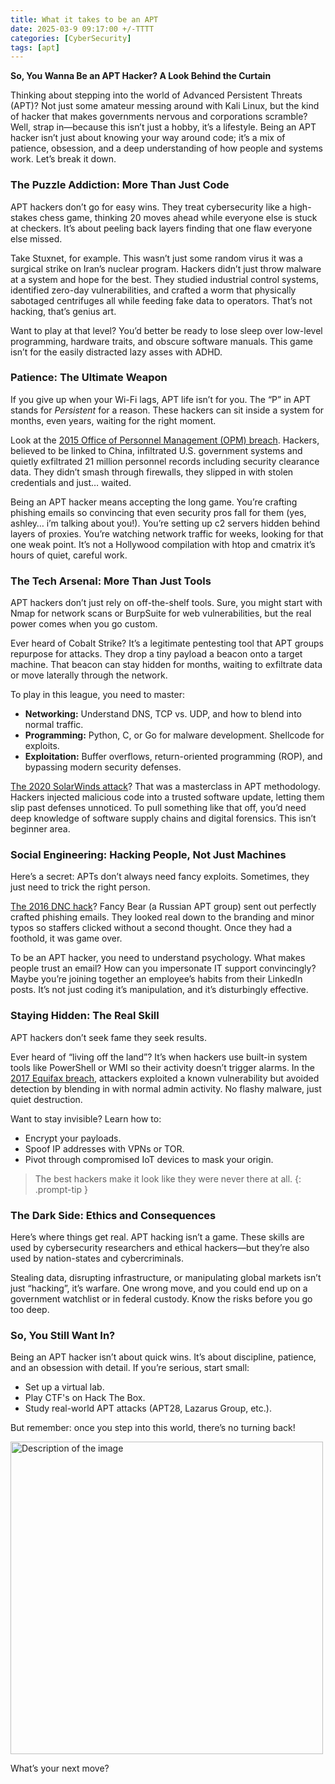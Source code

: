 ```yaml
---
title: What it takes to be an APT
date: 2025-03-9 09:17:00 +/-TTTT
categories: [CyberSecurity]
tags: [apt]  
---
```


**So, You Wanna Be an APT Hacker? A Look Behind the Curtain**

Thinking about stepping into the world of Advanced Persistent Threats (APT)? Not just some amateur messing around with Kali Linux, but the kind of hacker that makes governments nervous and corporations scramble? Well, strap in—because this isn’t just a hobby, it’s a lifestyle. Being an APT hacker isn’t just about knowing your way around code; it’s a mix of patience, obsession, and a deep understanding of how people and systems work. Let’s break it down.

### The Puzzle Addiction: More Than Just Code

APT hackers don’t go for easy wins. They treat cybersecurity like a high-stakes chess game, thinking 20 moves ahead while everyone else is stuck at checkers. It’s about peeling back layers finding that one flaw everyone else missed.

Take Stuxnet, for example. This wasn’t just some random virus it was a surgical strike on Iran’s nuclear program. Hackers didn’t just throw malware at a system and hope for the best. They studied industrial control systems, identified zero-day vulnerabilities, and crafted a worm that physically sabotaged centrifuges all while feeding fake data to operators. That’s not hacking, that’s genius art.

Want to play at that level? You’d better be ready to lose sleep over low-level programming, hardware traits, and obscure software manuals. This game isn’t for the easily distracted lazy asses with ADHD.

### Patience: The Ultimate Weapon

If you give up when your Wi-Fi lags, APT life isn’t for you. The “P” in APT stands for *Persistent* for a reason. These hackers can sit inside a system for months, even years, waiting for the right moment.

Look at the [2015 Office of Personnel Management (OPM) breach](https://en.wikipedia.org/wiki/Office_of_Personnel_Management_data_breach). Hackers, believed to be linked to China, infiltrated U.S. government systems and quietly exfiltrated 21 million personnel records including security clearance data. They didn’t smash through firewalls, they slipped in with stolen credentials and just… waited.

Being an APT hacker means accepting the long game. You’re crafting phishing emails so convincing that even security pros fall for them (yes, ashley… i’m talking about you!). You’re setting up c2 servers hidden behind layers of proxies. You’re watching network traffic for weeks, looking for that one weak point. It’s not a Hollywood compilation with htop and cmatrix it’s hours of quiet, careful work.

### The Tech Arsenal: More Than Just Tools

APT hackers don’t just rely on off-the-shelf tools. Sure, you might start with Nmap for network scans or BurpSuite for web vulnerabilities, but the real power comes when you go custom.

Ever heard of Cobalt Strike? It’s a legitimate pentesting tool that APT groups repurpose for attacks. They drop a tiny payload a beacon onto a target machine. That beacon can stay hidden for months, waiting to exfiltrate data or move laterally through the network.

To play in this league, you need to master:

- **Networking:** Understand DNS, TCP vs. UDP, and how to blend into normal traffic.
- **Programming:** Python, C, or Go for malware development. Shellcode for exploits.
- **Exploitation:** Buffer overflows, return-oriented programming (ROP), and bypassing modern security defenses.

[The 2020 SolarWinds attack](https://en.wikipedia.org/wiki/2020_United_States_federal_government_data_breach)? That was a masterclass in APT methodology. Hackers injected malicious code into a trusted software update, letting them slip past defenses unnoticed. To pull something like that off, you’d need deep knowledge of software supply chains and digital forensics. This isn’t beginner area.

### Social Engineering: Hacking People, Not Just Machines

Here’s a secret: APTs don’t always need fancy exploits. Sometimes, they just need to trick the right person.

[The 2016 DNC hack](https://en.wikipedia.org/wiki/2016_Democratic_National_Committee_email_leak)? Fancy Bear (a Russian APT group) sent out perfectly crafted phishing emails. They looked real down to the branding and minor typos so staffers clicked without a second thought. Once they had a foothold, it was game over.

To be an APT hacker, you need to understand psychology. What makes people trust an email? How can you impersonate IT support convincingly? Maybe you’re joining together an employee’s habits from their LinkedIn posts. It’s not just coding it’s manipulation, and it’s disturbingly effective.

### Staying Hidden: The Real Skill

APT hackers don’t seek fame they seek results.

Ever heard of “living off the land”? It’s when hackers use built-in system tools like PowerShell or WMI so their activity doesn’t trigger alarms. In the [2017 Equifax breach](https://en.wikipedia.org/wiki/2017_Equifax_data_breach), attackers exploited a known vulnerability but avoided detection by blending in with normal admin activity. No flashy malware, just quiet destruction.

Want to stay invisible? Learn how to:

- Encrypt your payloads.
- Spoof IP addresses with VPNs or TOR.
- Pivot through compromised IoT devices to mask your origin.

> The best hackers make it look like they were never there at all.
{: .prompt-tip }

### The Dark Side: Ethics and Consequences

Here’s where things get real. APT hacking isn’t a game. These skills are used by cybersecurity researchers and ethical hackers—but they’re also used by nation-states and cybercriminals.

Stealing data, disrupting infrastructure, or manipulating global markets isn’t just “hacking”, it’s warfare. One wrong move, and you could end up on a government watchlist or in federal custody. Know the risks before you go too deep.

### So, You Still Want In?

Being an APT hacker isn’t about quick wins. It’s about discipline, patience, and an obsession with detail. If you’re serious, start small:

- Set up a virtual lab.
- Play  CTF's on Hack The Box.
- Study real-world APT attacks (APT28, Lazarus Group, etc.).

But remember: once you step into this world, there’s no turning back!

<img src="https://i.kym-cdn.com/entries/icons/original/000/044/438/Untitled-1.png" alt="Description of the image" width="500" />


What’s your next move?
